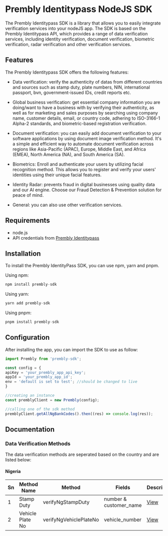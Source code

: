 # Prembly Identitypass NodeJS SDK

The Prembly Identitypass SDK is a library that allows you to easily integrate verification services into your nodeJS app. The SDK is based on the Prembly Identitypass API, which provides a range of data verification services, including identity verification, document verification, biometric verification, radar verification and other verification services.

## Features

The Prembly Identitypass SDK offers the following features:

- Data verification: verify the authenticity of datas from different countries and sources such as stamp duty, plate numbers, NIN, international passport, bvn, government-issued IDs, credit reports etc.

- Global business verification: get essential company information you are doing/want to have a business with by verifying their authenticity, as well as for marketing and sales purposes by searching using company name, customer details, email, or country code, adhering to ISO-3166-1 Alpha-2 standards, and biometric-based registration verification.

- Document verification: you can easily add document verification to your software applications by using document image verification method. It's a simple and efficient way to automate document verification across regions like Asia-Pacific (APAC), Europe, Middle East, and Africa (EMEA), North America (NA), and South America (SA).

- Biometrics: Enroll and authenticate your users by utilizing facial recognition method. This allows you to register and verify your users' identities using their unique facial features.

- Identity Radar: prevents fraud in digital businesses using quality data and our AI engine. Choose our Fraud Detection & Prevention solution for peace of mind.

- General: you can also use other verification services.

## Requirements

- node.js
- API credentials from <a href="https://docs.prembly.com/docs/getting-the-live-api-keys" target="_blank">Prembly Identitypass</a>

## Installation

To install the Prembly IdentityPass SDK, you can use npm, yarn and pnpm.

Using npm:

```ts
npm install prembly-sdk
```

Using yarn:

```ts
yarn add prembly-sdk
```

Using pnpm:

```ts
pnpm install prembly-sdk
```

## Configuration

After installing the app, you can import the SDK to use as follow:

```ts
import Prembly from 'prembly-sdk';

const config = {
apiKey = 'your_prembly_app_api_key';
appId = 'your_prembly_app_id';
env = 'default is set to test'; //should be changed to live
}

//creating an instance
const premblyClient = new Prembly(config);

//calling one of the sdk method
premblyClient.getAllNgBankCodes().then((res) => console.log(res));

```

## Documentation

### Data Verification Methods

The data verification methods are seperated based on the country and are listed below:

#### Nigeria

| Sn  | Method Name | Method | Fields | Description |
| --- | ----------- | ------ | ------ | ----------- |
| 1 | Stamp Duty | verifyNgStampDuty | number & customer_name | <a href="https://docs.prembly.com/docs/stamp-duty-1" target="_blank">View</a> |
| 2 | Vehicle Plate No | verifyNgVehiclePlateNo | vehicle_number | <a href="https://docs.prembly.com/docs/plate-number-verification" target="_blank">View</a> |
